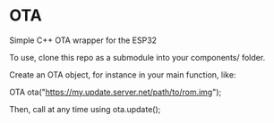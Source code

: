 # OTA
Simple C++ OTA wrapper for the ESP32

To use, clone this repo as a submodule into your components/ folder.

Create an OTA object, for instance in your main function, like:

OTA ota("https://my.update.server.net/path/to/rom.img");

Then, call at any time using ota.update();
